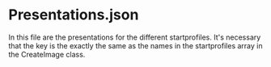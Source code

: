 # Presentations.json
In this file are the presentations for the different startprofiles. It's necessary that the key is the exactly the same as the names in the startprofiles array in the CreateImage class.
